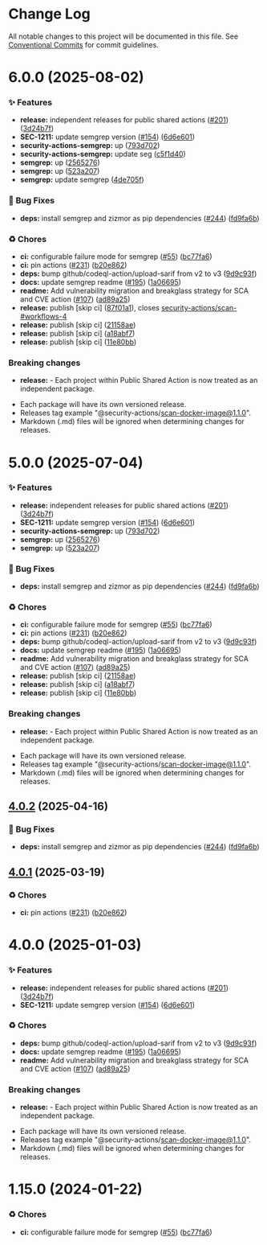 # Change Log

All notable changes to this project will be documented in this file.
See [Conventional Commits](https://conventionalcommits.org) for commit guidelines.

# 6.0.0 (2025-08-02)


### ✨ Features

* **release:** independent releases for public shared actions ([#201](https://github.com/Kong/public-shared-actions/issues/201)) ([3d24b7f](https://github.com/Kong/public-shared-actions/commit/3d24b7f70c912df037063a571e59e789f4e49fc2))
* **SEC-1211:** update semgrep version ([#154](https://github.com/Kong/public-shared-actions/issues/154)) ([6d6e601](https://github.com/Kong/public-shared-actions/commit/6d6e6019a116933a92b20091e597eaf835104714))
* **security-actions-semgrep:** up ([793d702](https://github.com/Kong/public-shared-actions/commit/793d702f29057710c7d3e819f1b9d7ca792b7834))
* **security-actions-semgrep:** update seg ([c5f1d40](https://github.com/Kong/public-shared-actions/commit/c5f1d40994f167f5e99b128da248759d17f4e81c))
* **semgrep:** up ([2565276](https://github.com/Kong/public-shared-actions/commit/2565276b9dae12bab35dd2e49e74cffe3b016b18))
* **semgrep:** up ([523a207](https://github.com/Kong/public-shared-actions/commit/523a2075c20b071c18ec32146967e8b254a939de))
* **semgrep:** update semgrep ([4de705f](https://github.com/Kong/public-shared-actions/commit/4de705f17601d621c0e1eefa6b02e79f0503e352))


### 🐛 Bug Fixes

* **deps:** install semgrep and zizmor as pip dependencies ([#244](https://github.com/Kong/public-shared-actions/issues/244)) ([fd9fa6b](https://github.com/Kong/public-shared-actions/commit/fd9fa6bd82468e01d8ee93de2e4c2c31c4d48bbd))


### ♻️ Chores

* **ci:** configurable failure mode for semgrep ([#55](https://github.com/Kong/public-shared-actions/issues/55)) ([bc77fa6](https://github.com/Kong/public-shared-actions/commit/bc77fa65f43dfb6b3ef0b9d258c02faf5892aab1))
* **ci:** pin actions ([#231](https://github.com/Kong/public-shared-actions/issues/231)) ([b20e862](https://github.com/Kong/public-shared-actions/commit/b20e862374458b5a3be19d2934de79e0529e0c88))
* **deps:** bump github/codeql-action/upload-sarif from v2 to v3 ([9d9c93f](https://github.com/Kong/public-shared-actions/commit/9d9c93f3941969daff746687035bf8157514a300))
* **docs:** update semgrep readme ([#195](https://github.com/Kong/public-shared-actions/issues/195)) ([1a06695](https://github.com/Kong/public-shared-actions/commit/1a06695f203736707ff37957b7174d17402ed5ea))
* **readme:** Add vulnerability migration and breakglass strategy for SCA and CVE action ([#107](https://github.com/Kong/public-shared-actions/issues/107)) ([ad89a25](https://github.com/Kong/public-shared-actions/commit/ad89a255ff44a03377215b8bccbfdc17c8c7fb46))
* **release:** publish [skip ci] ([87f01a1](https://github.com/Kong/public-shared-actions/commit/87f01a1c964bdc73f77dc97e6254b21dadf1adad)), closes [security-actions/scan-#workflows-4](https://github.com/security-actions/scan-/issues/workflows-4)
* **release:** publish [skip ci] ([21158ae](https://github.com/Kong/public-shared-actions/commit/21158ae3c9c2fdcb72c3fcedaf552e3f6007f05d))
* **release:** publish [skip ci] ([a18abf7](https://github.com/Kong/public-shared-actions/commit/a18abf762d6e2444bcbfd20de70451ea1e3bc1b1))
* **release:** publish [skip ci] ([11e80bb](https://github.com/Kong/public-shared-actions/commit/11e80bb231ae182696a52f7ec7b0b9fae53303bf))


### Breaking changes

* **release:** - Each project within Public Shared Action is now treated as an independent package.
- Each package will have its own versioned release.
- Releases tag example "@security-actions/scan-docker-image@1.1.0".
- Markdown (.md) files will be ignored when determining changes for releases.





# 5.0.0 (2025-07-04)


### ✨ Features

* **release:** independent releases for public shared actions ([#201](https://github.com/Kong/public-shared-actions/issues/201)) ([3d24b7f](https://github.com/Kong/public-shared-actions/commit/3d24b7f70c912df037063a571e59e789f4e49fc2))
* **SEC-1211:** update semgrep version ([#154](https://github.com/Kong/public-shared-actions/issues/154)) ([6d6e601](https://github.com/Kong/public-shared-actions/commit/6d6e6019a116933a92b20091e597eaf835104714))
* **security-actions-semgrep:** up ([793d702](https://github.com/Kong/public-shared-actions/commit/793d702f29057710c7d3e819f1b9d7ca792b7834))
* **semgrep:** up ([2565276](https://github.com/Kong/public-shared-actions/commit/2565276b9dae12bab35dd2e49e74cffe3b016b18))
* **semgrep:** up ([523a207](https://github.com/Kong/public-shared-actions/commit/523a2075c20b071c18ec32146967e8b254a939de))


### 🐛 Bug Fixes

* **deps:** install semgrep and zizmor as pip dependencies ([#244](https://github.com/Kong/public-shared-actions/issues/244)) ([fd9fa6b](https://github.com/Kong/public-shared-actions/commit/fd9fa6bd82468e01d8ee93de2e4c2c31c4d48bbd))


### ♻️ Chores

* **ci:** configurable failure mode for semgrep ([#55](https://github.com/Kong/public-shared-actions/issues/55)) ([bc77fa6](https://github.com/Kong/public-shared-actions/commit/bc77fa65f43dfb6b3ef0b9d258c02faf5892aab1))
* **ci:** pin actions ([#231](https://github.com/Kong/public-shared-actions/issues/231)) ([b20e862](https://github.com/Kong/public-shared-actions/commit/b20e862374458b5a3be19d2934de79e0529e0c88))
* **deps:** bump github/codeql-action/upload-sarif from v2 to v3 ([9d9c93f](https://github.com/Kong/public-shared-actions/commit/9d9c93f3941969daff746687035bf8157514a300))
* **docs:** update semgrep readme ([#195](https://github.com/Kong/public-shared-actions/issues/195)) ([1a06695](https://github.com/Kong/public-shared-actions/commit/1a06695f203736707ff37957b7174d17402ed5ea))
* **readme:** Add vulnerability migration and breakglass strategy for SCA and CVE action ([#107](https://github.com/Kong/public-shared-actions/issues/107)) ([ad89a25](https://github.com/Kong/public-shared-actions/commit/ad89a255ff44a03377215b8bccbfdc17c8c7fb46))
* **release:** publish [skip ci] ([21158ae](https://github.com/Kong/public-shared-actions/commit/21158ae3c9c2fdcb72c3fcedaf552e3f6007f05d))
* **release:** publish [skip ci] ([a18abf7](https://github.com/Kong/public-shared-actions/commit/a18abf762d6e2444bcbfd20de70451ea1e3bc1b1))
* **release:** publish [skip ci] ([11e80bb](https://github.com/Kong/public-shared-actions/commit/11e80bb231ae182696a52f7ec7b0b9fae53303bf))


### Breaking changes

* **release:** - Each project within Public Shared Action is now treated as an independent package.
- Each package will have its own versioned release.
- Releases tag example "@security-actions/scan-docker-image@1.1.0".
- Markdown (.md) files will be ignored when determining changes for releases.





## [4.0.2](https://github.com/Kong/public-shared-actions/compare/@security-actions/semgrep@4.0.1...@security-actions/semgrep@4.0.2) (2025-04-16)


### 🐛 Bug Fixes

* **deps:** install semgrep and zizmor as pip dependencies ([#244](https://github.com/Kong/public-shared-actions/issues/244)) ([fd9fa6b](https://github.com/Kong/public-shared-actions/commit/fd9fa6bd82468e01d8ee93de2e4c2c31c4d48bbd))





## [4.0.1](https://github.com/Kong/public-shared-actions/compare/@security-actions/semgrep@4.0.0...@security-actions/semgrep@4.0.1) (2025-03-19)


### ♻️ Chores

* **ci:** pin actions ([#231](https://github.com/Kong/public-shared-actions/issues/231)) ([b20e862](https://github.com/Kong/public-shared-actions/commit/b20e862374458b5a3be19d2934de79e0529e0c88))





# 4.0.0 (2025-01-03)


### ✨ Features

* **release:** independent releases for public shared actions ([#201](https://github.com/Kong/public-shared-actions/issues/201)) ([3d24b7f](https://github.com/Kong/public-shared-actions/commit/3d24b7f70c912df037063a571e59e789f4e49fc2))
* **SEC-1211:** update semgrep version ([#154](https://github.com/Kong/public-shared-actions/issues/154)) ([6d6e601](https://github.com/Kong/public-shared-actions/commit/6d6e6019a116933a92b20091e597eaf835104714))


### ♻️ Chores

* **deps:** bump github/codeql-action/upload-sarif from v2 to v3 ([9d9c93f](https://github.com/Kong/public-shared-actions/commit/9d9c93f3941969daff746687035bf8157514a300))
* **docs:** update semgrep readme ([#195](https://github.com/Kong/public-shared-actions/issues/195)) ([1a06695](https://github.com/Kong/public-shared-actions/commit/1a06695f203736707ff37957b7174d17402ed5ea))
* **readme:** Add vulnerability migration and breakglass strategy for SCA and CVE action ([#107](https://github.com/Kong/public-shared-actions/issues/107)) ([ad89a25](https://github.com/Kong/public-shared-actions/commit/ad89a255ff44a03377215b8bccbfdc17c8c7fb46))


### Breaking changes

* **release:** - Each project within Public Shared Action is now treated as an independent package.
- Each package will have its own versioned release.
- Releases tag example "@security-actions/scan-docker-image@1.1.0".
- Markdown (.md) files will be ignored when determining changes for releases.



# 1.15.0 (2024-01-22)


### ♻️ Chores

* **ci:** configurable failure mode for semgrep ([#55](https://github.com/Kong/public-shared-actions/issues/55)) ([bc77fa6](https://github.com/Kong/public-shared-actions/commit/bc77fa65f43dfb6b3ef0b9d258c02faf5892aab1))
